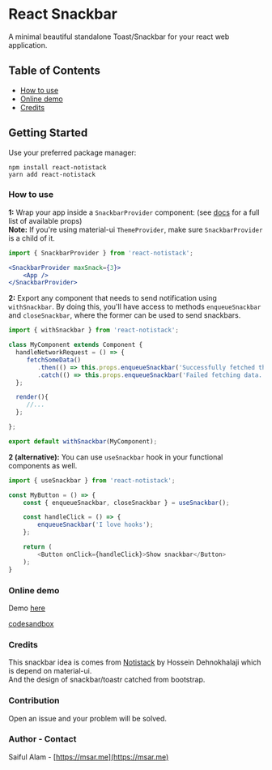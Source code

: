 # React Snackbar

A minimal beautiful standalone Toast/Snackbar for your react web application.

Table of Contents
--
- [How to use](#how-to-use)
- [Online demo](#online-demo)
- [Credits](#credits)


## Getting Started
Use your preferred package manager:
```
npm install react-notistack
yarn add react-notistack
```

### How to use

**1:** Wrap your app inside a `SnackbarProvider` component: (see [docs](https://iamhosseindhv.com/notistack/api) for a full list of available props)
<br />
**Note:** If you're using material-ui `ThemeProvider`, make sure `SnackbarProvider` is a child of it.
```jsx
import { SnackbarProvider } from 'react-notistack';

<SnackbarProvider maxSnack={3}>
    <App />
</SnackbarProvider>

```


**2:** Export any component that needs to send notification using `withSnackbar`. By doing this, you'll have access to methods `enqueueSnackbar` and `closeSnackbar`, where the former can be used to send snackbars.

```javascript
import { withSnackbar } from 'react-notistack';

class MyComponent extends Component {
  handleNetworkRequest = () => {
     fetchSomeData()
        .then(() => this.props.enqueueSnackbar('Successfully fetched the data.'))
        .catch(() => this.props.enqueueSnackbar('Failed fetching data.'));
  };

  render(){
     //...
  };

};

export default withSnackbar(MyComponent);
```

**2 (alternative):** You can use `useSnackbar` hook in your functional components as well.

```javascript
import { useSnackbar } from 'react-notistack';

const MyButton = () => {
    const { enqueueSnackbar, closeSnackbar } = useSnackbar();

    const handleClick = () => {
        enqueueSnackbar('I love hooks');
    };

    return (
        <Button onClick={handleClick}>Show snackbar</Button>
    );
}
```

### Online demo
Demo [here](http://msar.me/react-notistack/example/dist/) 

[codesandbox](https://codesandbox.io/s/github/4msar/react-notistack/tree/main/example/src?hidenavigation=1&module=Example.js) </br>

### Credits
This snackbar idea is comes from [Notistack](https://iamhosseindhv.com/notistack) by Hossein Dehnokhalaji which is depend on material-ui.  
And the design of snackbar/toastr catched from bootstrap.


### Contribution
Open an issue and your problem will be solved.


### Author - Contact
Saiful Alam - [https://msar.me](https://msar.me)